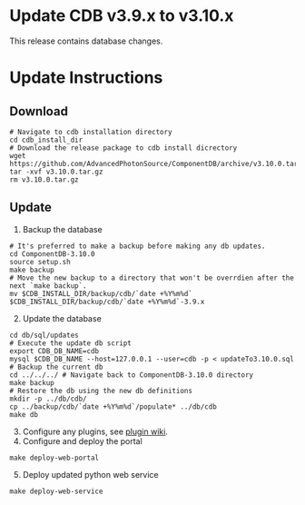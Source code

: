 # Update CDB v3.9.x to v3.10.x 
This release contains database changes. 

# Update Instructions 
## Download 
~~~~
# Navigate to cdb installation directory
cd cdb_install_dir
# Download the release package to cdb install dicrectory
wget https://github.com/AdvancedPhotonSource/ComponentDB/archive/v3.10.0.tar.gz
tar -xvf v3.10.0.tar.gz
rm v3.10.0.tar.gz
~~~~

## Update  
1. Backup the database
~~~~
# It's preferred to make a backup before making any db updates. 
cd ComponentDB-3.10.0
source setup.sh
make backup
# Move the new backup to a directory that won't be overrdien after the next `make backup`. 
mv $CDB_INSTALL_DIR/backup/cdb/`date +%Y%m%d` $CDB_INSTALL_DIR/backup/cdb/`date +%Y%m%d`-3.9.x
~~~~

2. Update the database 
~~~~
cd db/sql/updates
# Execute the update db script
export CDB_DB_NAME=cdb
mysql $CDB_DB_NAME --host=127.0.0.1 --user=cdb -p < updateTo3.10.0.sql
# Backup the current db
cd ../../../ # Navigate back to ComponentDB-3.10.0 directory
make backup
# Restore the db using the new db definitions
mkdir -p ../db/cdb/
cp ../backup/cdb/`date +%Y%m%d`/populate* ../db/cdb
make db
~~~~
3. Configure any plugins, see [plugin wiki](https://github.com/AdvancedPhotonSource/ComponentDB/wiki/Plugins "github plugin wiki").
4. Configure and deploy the portal
~~~~
make deploy-web-portal
~~~~
5. Deploy updated python web service
~~~~
make deploy-web-service
~~~~